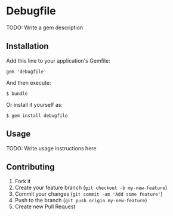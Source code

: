 # Debugfile

TODO: Write a gem description

## Installation

Add this line to your application's Gemfile:

    gem 'debugfile'

And then execute:

    $ bundle

Or install it yourself as:

    $ gem install debugfile

## Usage

TODO: Write usage instructions here

## Contributing

1. Fork it
2. Create your feature branch (`git checkout -b my-new-feature`)
3. Commit your changes (`git commit -am 'Add some feature'`)
4. Push to the branch (`git push origin my-new-feature`)
5. Create new Pull Request
